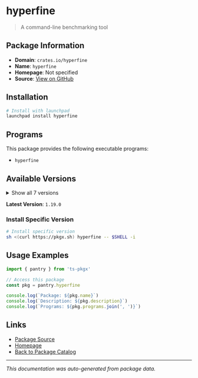 # hyperfine

> A command-line benchmarking tool

## Package Information

- **Domain**: `crates.io/hyperfine`
- **Name**: `hyperfine`
- **Homepage**: Not specified
- **Source**: [View on GitHub](https://github.com/pkgxdev/pantry/tree/main/projects/crates.io/hyperfine/package.yml)

## Installation

```bash
# Install with launchpad
launchpad install hyperfine
```

## Programs

This package provides the following executable programs:

- `hyperfine`

## Available Versions

<details>
<summary>Show all 7 versions</summary>

- `1.19.0`, `1.18.0`, `1.17.0`, `1.16.1`, `1.16.0`
- `1.15.0`, `0.17.0`

</details>

**Latest Version**: `1.19.0`

### Install Specific Version

```bash
# Install specific version
sh <(curl https://pkgx.sh) hyperfine -- $SHELL -i
```

## Usage Examples

```typescript
import { pantry } from 'ts-pkgx'

// Access this package
const pkg = pantry.hyperfine

console.log(`Package: ${pkg.name}`)
console.log(`Description: ${pkg.description}`)
console.log(`Programs: ${pkg.programs.join(', ')}`)
```

## Links

- [Package Source](https://github.com/pkgxdev/pantry/tree/main/projects/crates.io/hyperfine/package.yml)
- [Homepage](#)
- [Back to Package Catalog](../../../package-catalog.md)

---

*This documentation was auto-generated from package data.*
